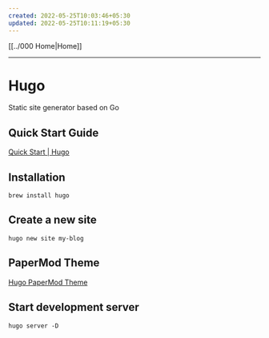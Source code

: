 ```yaml
---
created: 2022-05-25T10:03:46+05:30
updated: 2022-05-25T10:11:19+05:30
---
```

[[../000 Home|Home]]

---
# Hugo
Static site generator based on Go
## Quick Start Guide
[Quick Start | Hugo](https://gohugo.io/getting-started/quick-start/)

## Installation
```
brew install hugo
```

## Create a new site
```
hugo new site my-blog
```

## PaperMod Theme
[Hugo PaperMod Theme](https://github.com/adityatelange/hugo-PaperMod)

## Start development server
```
hugo server -D
```